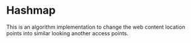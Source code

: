 # Hashmap
This is an algorithm implementation to change the web content location points into similar looking another access points. 
